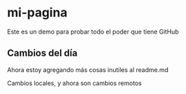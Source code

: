 # mi-pagina
Este es un demo para probar todo el poder que tiene GitHub

## Cambios del día
Ahora estoy agregando más cosas inutiles al readme.md

Cambios locales, y ahora son cambios remotos
